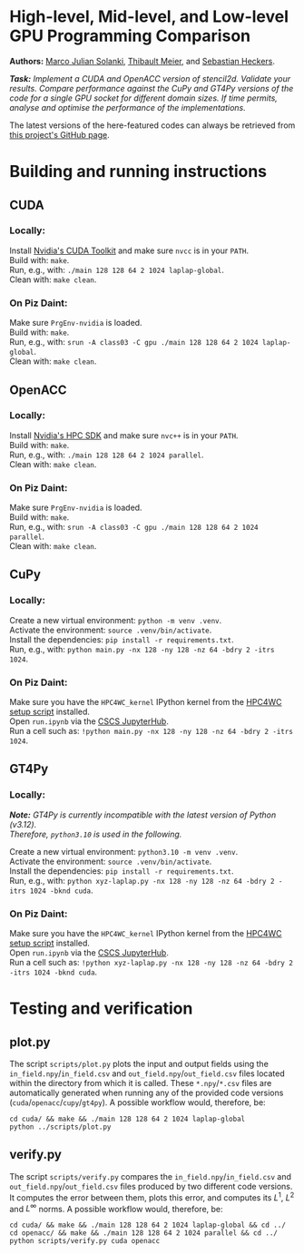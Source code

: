 # High-level, Mid-level, and Low-level GPU Programming Comparison

**Authors:** [Marco Julian Solanki](https://github.com/marcosolanki), [Thibault Meier](https://github.com/tibo1291), and [Sebastian Heckers](https://github.com/seba-heck).

_**Task:** Implement a CUDA and OpenACC version of stencil2d. Validate your results. Compare performance against the CuPy and GT4Py versions of the code for a single GPU socket for different domain sizes. If time permits, analyse and optimise the performance of the implementations._

The latest versions of the here-featured codes can always be retrieved from [this project's GitHub page](https://github.com/marcosolanki/high-performance-computing-for-weather-and-climate).


# Building and running instructions

## CUDA
### Locally:
Install [Nvidia's CUDA Toolkit](https://developer.nvidia.com/cuda-toolkit) and make sure `nvcc` is in your `PATH`.\
Build with: `make`.\
Run, e.g., with: `./main 128 128 64 2 1024 laplap-global`.\
Clean with: `make clean`.

### On Piz Daint:
Make sure `PrgEnv-nvidia` is loaded.\
Build with: `make`.\
Run, e.g., with: `srun -A class03 -C gpu ./main 128 128 64 2 1024 laplap-global`.\
Clean with: `make clean`.

## OpenACC
### Locally:
Install [Nvidia's HPC SDK](https://developer.nvidia.com/hpc-sdk) and make sure `nvc++` is in your `PATH`.\
Build with: `make`.\
Run, e.g., with: `./main 128 128 64 2 1024 parallel`.\
Clean with: `make clean`.

### On Piz Daint:
Make sure `PrgEnv-nvidia` is loaded.\
Build with: `make`.\
Run, e.g., with: `srun -A class03 -C gpu ./main 128 128 64 2 1024 parallel`.\
Clean with: `make clean`.

## CuPy
### Locally:
Create a new virtual environment: `python -m venv .venv`.\
Activate the environment: `source .venv/bin/activate`.\
Install the dependencies: `pip install -r requirements.txt`.\
Run, e.g., with: `python main.py -nx 128 -ny 128 -nz 64 -bdry 2 -itrs 1024`.

### On Piz Daint:
Make sure you have the `HPC4WC_kernel` IPython kernel from the [HPC4WC setup script](https://github.com/ofuhrer/HPC4WC/blob/main/setup/HPC4WC_setup.sh) installed.\
Open `run.ipynb` via the [CSCS JupyterHub](https://jupyter.cscs.ch).\
Run a cell such as: `!python main.py -nx 128 -ny 128 -nz 64 -bdry 2 -itrs 1024`.

## GT4Py
### Locally:
_**Note:** GT4Py is currently incompatible with the latest version of Python (v3.12)._\
_Therefore, `python3.10` is used in the following._

Create a new virtual environment: `python3.10 -m venv .venv`.\
Activate the environment: `source .venv/bin/activate`.\
Install the dependencies: `pip install -r requirements.txt`.\
Run, e.g., with: `python xyz-laplap.py -nx 128 -ny 128 -nz 64 -bdry 2 -itrs 1024 -bknd cuda`.

### On Piz Daint:
Make sure you have the `HPC4WC_kernel` IPython kernel from the [HPC4WC setup script](https://github.com/ofuhrer/HPC4WC/blob/main/setup/HPC4WC_setup.sh) installed.\
Open `run.ipynb` via the [CSCS JupyterHub](https://jupyter.cscs.ch).\
Run a cell such as: `!python xyz-laplap.py -nx 128 -ny 128 -nz 64 -bdry 2 -itrs 1024 -bknd cuda`.


# Testing and verification

## plot.py
The script `scripts/plot.py` plots the input and output fields using the `in_field.npy`/`in_field.csv` and `out_field.npy`/`out_field.csv` files located within the directory from which it is called. These `*.npy`/`*.csv` files are automatically generated when running any of the provided code versions (`cuda`/`openacc`/`cupy`/`gt4py`). A possible workflow would, therefore, be:
```
cd cuda/ && make && ./main 128 128 64 2 1024 laplap-global
python ../scripts/plot.py
```

## verify.py
The script `scripts/verify.py` compares the `in_field.npy`/`in_field.csv` and `out_field.npy`/`out_field.csv` files produced by two different code versions. It computes the error between them, plots this error, and computes its $L^1$, $L^2$ and $L^\infty$ norms. A possible workflow would, therefore, be:
```
cd cuda/ && make && ./main 128 128 64 2 1024 laplap-global && cd ../
cd openacc/ && make && ./main 128 128 64 2 1024 parallel && cd ../
python scripts/verify.py cuda openacc
```
